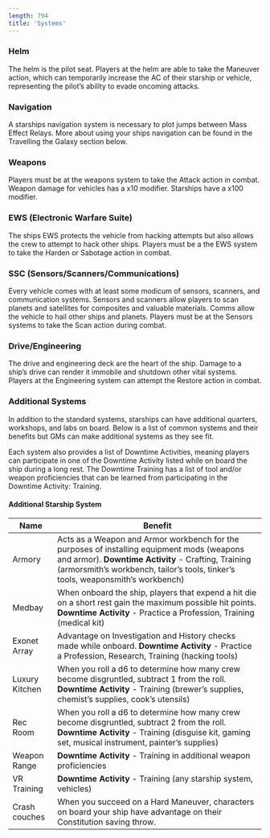 ```yaml
---
length: 794
title: 'Systems'
---
```


### Helm
The helm is the pilot seat. Players at the helm are able to take the Maneuver action, which can temporarily increase the
AC of their starship or vehicle, representing the pilot’s ability to evade oncoming attacks.

### Navigation
A starships navigation system is necessary to plot jumps between Mass Effect Relays. More about using your ships
navigation can be found in the Travelling the Galaxy section below.

### Weapons
Players must be at the weapons system to take the Attack action in combat. Weapon damage for vehicles has a x10 modifier.
Starships have a x100 modifier.

### EWS (Electronic Warfare Suite)
The ships EWS protects the vehicle from hacking attempts but also allows the crew to attempt to hack other ships.
Players must be a the EWS system to take the Harden or Sabotage action in combat.

### SSC (Sensors/Scanners/Communications)
Every vehicle comes with at least some modicum of sensors, scanners, and communication systems. Sensors and scanners
allow players to scan planets and satellites for composites and valuable materials. Comms allow the vehicle to hail
other ships and planets. Players must be at the Sensors systems to take the Scan action during combat.

### Drive/Engineering
The drive and engineering deck are the heart of the ship. Damage to a ship’s drive can render it immobile and shutdown
other vital systems. Players at the Engineering system can attempt the Restore action in combat.

### Additional Systems
In addition to the standard systems, starships can have additional quarters, workshops, and labs on board. Below is
a list of common systems and their benefits but GMs can make additional systems as they see fit.

Each system also provides a list of Downtime Activities, meaning players can participate in one of the Downtime Activity
listed while on board the ship during a long rest. The Downtime Training has a list of tool and/or weapon proficiencies
that can be learned from participating in the Downtime Activity: Training.

#### Additional Starship System

Name | Benefit
--- | ---
Armory | Acts as a Weapon and Armor workbench for the purposes of installing equipment mods (weapons and armor). __Downtime Activity__ - Crafting, Training (armorsmith’s workbench, tailor’s tools, tinker’s tools, weaponsmith’s workbench)
Medbay | When onboard the ship, players that expend a hit die on a short rest gain the maximum possible hit points. __Downtime Activity__ - Practice a Profession, Training (medical kit)
Exonet Array | Advantage on Investigation and History checks made while onboard. __Downtime Activity__ - Practice a Profession, Research, Training (hacking tools)
Luxury Kitchen | When you roll a d6 to determine how many crew become disgruntled, subtract 1 from the roll. __Downtime Activity__ - Training (brewer’s supplies, chemist’s supplies, cook’s utensils)
Rec Room | When you roll a d6 to determine how many crew become disgruntled, subtract 2 from the roll. __Downtime Activity__ - Training (disguise kit, gaming set, musical instrument, painter’s supplies)
Weapon Range | __Downtime Activity__ - Training in additional weapon proficiencies
VR Training | __Downtime Activity__ - Training (any starship system, vehicles)
Crash couches | When you succeed on a Hard Maneuver, characters on board your ship have advantage on their Constitution saving throw.
